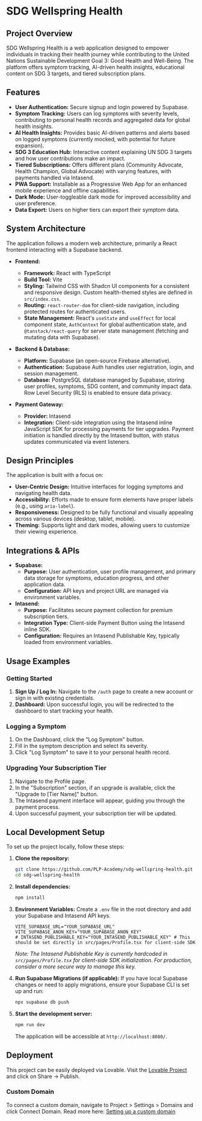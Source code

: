 # SDG Wellspring Health

## Project Overview

SDG Wellspring Health is a web application designed to empower individuals in tracking their health journey while contributing to the United Nations Sustainable Development Goal 3: Good Health and Well-Being. The platform offers symptom tracking, AI-driven health insights, educational content on SDG 3 targets, and tiered subscription plans.

## Features

*   **User Authentication:** Secure signup and login powered by Supabase.
*   **Symptom Tracking:** Users can log symptoms with severity levels, contributing to personal health records and aggregated data for global health insights.
*   **AI Health Insights:** Provides basic AI-driven patterns and alerts based on logged symptoms (currently mocked, with potential for future expansion).
*   **SDG 3 Education Hub:** Interactive content explaining UN SDG 3 targets and how user contributions make an impact.
*   **Tiered Subscriptions:** Offers different plans (Community Advocate, Health Champion, Global Advocate) with varying features, with payments handled via Intasend.
*   **PWA Support:** Installable as a Progressive Web App for an enhanced mobile experience and offline capabilities.
*   **Dark Mode:** User-toggleable dark mode for improved accessibility and user preference.
*   **Data Export:** Users on higher tiers can export their symptom data.

## System Architecture

The application follows a modern web architecture, primarily a React frontend interacting with a Supabase backend.

*   **Frontend:**
    *   **Framework:** React with TypeScript
    *   **Build Tool:** Vite
    *   **Styling:** Tailwind CSS with Shadcn UI components for a consistent and responsive design. Custom health-themed styles are defined in `src/index.css`.
    *   **Routing:** `react-router-dom` for client-side navigation, including protected routes for authenticated users.
    *   **State Management:** React's `useState` and `useEffect` for local component state, `AuthContext` for global authentication state, and `@tanstack/react-query` for server state management (fetching and mutating data with Supabase).

*   **Backend & Database:**
    *   **Platform:** Supabase (an open-source Firebase alternative).
    *   **Authentication:** Supabase Auth handles user registration, login, and session management.
    *   **Database:** PostgreSQL database managed by Supabase, storing user profiles, symptoms, SDG content, and community impact data. Row Level Security (RLS) is enabled to ensure data privacy.

*   **Payment Gateway:**
    *   **Provider:** Intasend
    *   **Integration:** Client-side integration using the Intasend inline JavaScript SDK for processing payments for tier upgrades. Payment initiation is handled directly by the Intasend button, with status updates communicated via event listeners.

## Design Principles

The application is built with a focus on:

*   **User-Centric Design:** Intuitive interfaces for logging symptoms and navigating health data.
*   **Accessibility:** Efforts made to ensure form elements have proper labels (e.g., using `aria-label`).
*   **Responsiveness:** Designed to be fully functional and visually appealing across various devices (desktop, tablet, mobile).
*   **Theming:** Supports light and dark modes, allowing users to customize their viewing experience.

## Integrations & APIs

*   **Supabase:**
    *   **Purpose:** User authentication, user profile management, and primary data storage for symptoms, education progress, and other application data.
    *   **Configuration:** API keys and project URL are managed via environment variables.
*   **Intasend:**
    *   **Purpose:** Facilitates secure payment collection for premium subscription tiers.
    *   **Integration Type:** Client-side Payment Button using the Intasend inline SDK.
    *   **Configuration:** Requires an Intasend Publishable Key, typically loaded from environment variables.

## Usage Examples

### Getting Started

1.  **Sign Up / Log In:** Navigate to the `/auth` page to create a new account or sign in with existing credentials.
2.  **Dashboard:** Upon successful login, you will be redirected to the dashboard to start tracking your health.

### Logging a Symptom

1.  On the Dashboard, click the "Log Symptom" button.
2.  Fill in the symptom description and select its severity.
3.  Click "Log Symptom" to save it to your personal health record.

### Upgrading Your Subscription Tier

1.  Navigate to the Profile page.
2.  In the "Subscription" section, if an upgrade is available, click the "Upgrade to [Tier Name]" button.
3.  The Intasend payment interface will appear, guiding you through the payment process.
4.  Upon successful payment, your subscription tier will be updated.

## Local Development Setup

To set up the project locally, follow these steps:

1.  **Clone the repository:**
    ```sh
    git clone https://github.com/PLP-Academy/sdg-wellspring-health.git
    cd sdg-wellspring-health
    ```
2.  **Install dependencies:**
    ```sh
    npm install
    ```
3.  **Environment Variables:** Create a `.env` file in the root directory and add your Supabase and Intasend API keys.
    ```
    VITE_SUPABASE_URL="YOUR_SUPABASE_URL"
    VITE_SUPABASE_ANON_KEY="YOUR_SUPABASE_ANON_KEY"
    # INTASEND_PUBLISHABLE_KEY="YOUR_INTASEND_PUBLISHABLE_KEY" # This should be set directly in src/pages/Profile.tsx for client-side SDK
    ```
    *Note: The Intasend Publishable Key is currently hardcoded in `src/pages/Profile.tsx` for client-side SDK initialization. For production, consider a more secure way to manage this key.*

4.  **Run Supabase Migrations (if applicable):**
    If you have local Supabase changes or need to apply migrations, ensure your Supabase CLI is set up and run:
    ```sh
    npx supabase db push
    ```
5.  **Start the development server:**
    ```sh
    npm run dev
    ```
    The application will be accessible at `http://localhost:8080/`.

## Deployment

This project can be easily deployed via Lovable. Visit the [Lovable Project](https://lovable.dev/projects/80c14169-96fb-4f15-a1ba-f7d8fb9296cc) and click on Share -> Publish.

### Custom Domain

To connect a custom domain, navigate to Project > Settings > Domains and click Connect Domain.
Read more here: [Setting up a custom domain](https://docs.lovable.dev/tips-tricks/custom-domain#step-by-step-guide)
